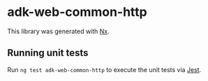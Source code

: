 # adk-web-common-http

This library was generated with [Nx](https://nx.dev).

## Running unit tests

Run `ng test adk-web-common-http` to execute the unit tests via [Jest](https://jestjs.io).
